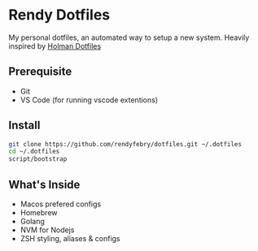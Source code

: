 # Rendy Dotfiles

My personal dotfiles, an automated way to setup a new system. Heavily inspired by [Holman Dotfiles](https://github.com/holman/dotfiles)

## Prerequisite

- Git
- VS Code (for running vscode extentions)

## Install

```sh
git clone https://github.com/rendyfebry/dotfiles.git ~/.dotfiles
cd ~/.dotfiles
script/bootstrap
```

## What's Inside

- Macos prefered configs
- Homebrew
- Golang
- NVM for Nodejs
- ZSH styling, aliases & configs
